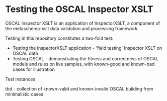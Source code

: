 # Testing the OSCAL Inspector XSLT

OSCAL Inspector XSLT is an application of InspectorXSLT, a component of the metaschema-xslt data validation and processing framework.

Testing in this repository constitutes a two-fold test:

- Testing the InspectorXSLT application - 'field testing' Inspector XSLT on OSCAL data
- Testing OSCAL - demonstrating the fitness and correctness of OSCAL models and rules on live samples, with known-good and known-bad cases for illustration

Test instances

tbd - collection of known-valid and known-invalid OSCAL
      building from minimalistic cases
